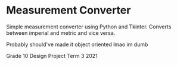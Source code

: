 # Measurement Converter
Simple measurement converter using Python and Tkinter. Converts between imperial and metric and vice versa. 

Probably should've made it object oriented lmao im dumb

Grade 10 Design Project Term 3 2021

